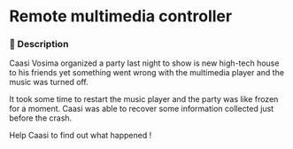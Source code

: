 # Remote multimedia controller
### 📄 Description
Caasi Vosima organized a party last night to show is new high-tech house to his
friends yet something went wrong with the multimedia player and the music was
turned off.

It took some time to restart the music player and the party was like frozen for a
moment. Caasi was able to recover some information collected just before the
crash.

Help Caasi to find out what happened !
